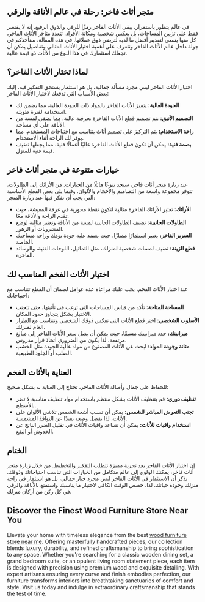 <h2>متجر أثاث فاخر: رحلة في عالم الأناقة والرقي</h2>
في عالم يتطور باستمرار، يبقى الأثاث الفاخر رمزًا للرقي والذوق الرفيع. إنه لا يقتصر فقط على تزيين المساحات، بل يعكس شخصية ومكانة الأفراد. تتعدد متاجر الأثاث الفاخر، كل منها يسعى لتقديم أفضل ما لديه لترضي ذوق عملائها. في هذه المقالة، سنأخذكم في جولة داخل عالم الأثاث الفاخر ونتعرف على أهمية اختيار الأثاث المثالي وتفاصيل يمكن أن تجعلك استثمارك في هذا النوع من الأثاث ذو قيمة عالية.
<h2>لماذا تختار الأثاث الفاخر؟</h2>
اختيار الأثاث الفاخر ليس مجرد مسألة جمالية، بل هو استثمار يستحق التفكير فيه. إليك بعض الأسباب التي تدفعك لاختيار الأثاث الفاخر:
<ul>
 	<li><strong>الجودة العالية:</strong> يتميز الأثاث الفاخر بالمواد ذات الجودة العالية، مما يضمن لك استخدامه لفترة طويلة.</li>
 	<li><strong>التصميم الأنيق:</strong> يتم تصميم قطع الأثاث الفاخرة بحرفية عالية، مما يضفي لمسة من الأناقة على أي مساحة.</li>
 	<li><strong>راحة الاستخدام:</strong> يتم التركيز على تصميم أثاث يتناسب مع احتياجات المستخدم، مما يوفر لك الراحة أثناء الاستخدام.</li>
 	<li><strong>بصمة فنية:</strong> يمكن أن تكون قطع الأثاث الفاخرة غالبًا أعمالًا فنية، مما يجعلها تضيف قيمة فنية للمنزل.</li>
</ul>
<h2>خيارات متنوعة في متجر أثاث فاخر</h2>
عند زيارة متجر أثاث فاخر، ستجد تنوعًا هائلًا من الخيارات. من الأرائك إلى الطاولات، تتوفر مجموعة واسعة من التصاميم والأحجام والألوان. وفيما يلي بعض القطع الأساسية التي يجب أن تفكر فيها عند زيارة المتجر:
<ul>
 	<li><strong>الأرائك:</strong> تعتبر الأرائك الفاخرة مثالية لتكون نقطة محورية في غرفة المعيشة، حيث تقدم الراحة والأناقة معًا.</li>
 	<li><strong>الطاولات الجانبية:</strong> تضيف الطاولات الجانبية لمسة من الأناقة وتعتبر مثالية لوضع المشروبات أو الزهور.</li>
 	<li><strong>السرير الفاخر:</strong> يعتبر استثمارًا ممتازًا، حيث يعتمد عليه جودة نومك وراحة مساحتك الخاصة.</li>
 	<li><strong>قطع الزينة:</strong> تضيف لمسات شخصية لمنزلك، مثل التماثيل، اللوحات الفنية، والوسائد الفاخرة.</li>
</ul>
<h2>اختيار الأثاث الفخم المناسب لك</h2>
عند اختيار الأثاث الفخم، يجب عليك مراعاة عدة عوامل لضمان أن القطع تتناسب مع احتياجاتك:
<ul>
 	<li><strong>المساحة المتاحة:</strong> تأكد من قياس المساحات التي ترغب في تأثيثها، حتى تتجنب الاختيار بشكل يتجاوز حدود المكان.</li>
 	<li><strong>الأسلوب الشخصي:</strong> اختر قطع الأثاث التي تعكس ذوقك الشخصي وتتناسب مع الطراز العام لمنزلك.</li>
 	<li><strong>ميزانيتك:</strong> حدد ميزانيتك مسبقًا، حيث يمكن أن يصل سعر الأثاث الفاخر إلى مبالغ مرتفعة، لذا يكون من الضروري اتخاذ قرار مدروس.</li>
 	<li><strong>متانة وجودة المواد:</strong> ابحث عن الأثاث المصنوع من مواد عالية الجودة مثل الخشب الصلب أو الجلود الطبيعية.</li>
</ul>
<h2>العناية بالأثاث الفخم</h2>
للحفاظ على جمال وأصالة الأثاث الفاخر، تحتاج إلى العناية به بشكل صحيح:
<ul>
 	<li><strong>تنظيف دوري:</strong> قم بتنظيف الأثاث بشكل منتظم باستخدام مواد تنظيف مناسبة لا تضر بالأسطح.</li>
 	<li><strong>تجنب التعرض المباشر للشمس:</strong> يمكن أن تسبب أشعة الشمس تلاشي الألوان على الأثاث، لذا يفضل وضعه بعيدًا عن النوافذ المشمسة.</li>
 	<li><strong>استخدام واقيات للأثاث:</strong> يمكن أن تساعد واقيات الأثاث في تقليل الضرر الناتج عن الخدوش أو البقع.</li>
</ul>
<h2>الختام</h2>
إن اختيار الأثاث الفاخر يعد تجربة مميزة تتطلب التفكير والتخطيط. من خلال زيارة متجر أثاث فاخر، يمكنك الولوج إلى عالم متكامل من الخيارات التي تناسب احتياجاتك وذوقك. تذكر أن الاستثمار في الأثاث الفاخر ليس مجرد خيار جمالي، بل هو استثمار في راحة منزلك وجودة حياتك. لذا، خصص الوقت الكافي لاختيار ما يناسبك واستمتع بالأناقة والرقي في كل ركن من أركان منزلك.
<h2>Discover the Finest Wood Furniture Store Near You</h2>
Elevate your home with timeless elegance from the best <a href="https://www.mobiliacleopatra.com/">wood furniture store near me</a>. Offering masterfully handcrafted pieces, our collection blends luxury, durability, and refined craftsmanship to bring sophistication to any space. Whether you're searching for a classic wooden dining set, a grand bedroom suite, or an opulent living room statement piece, each item is designed with precision using premium wood and exquisite detailing. With expert artisans ensuring every curve and finish embodies perfection, our furniture transforms interiors into breathtaking sanctuaries of comfort and style. Visit us today and indulge in extraordinary craftsmanship that stands the test of time.
